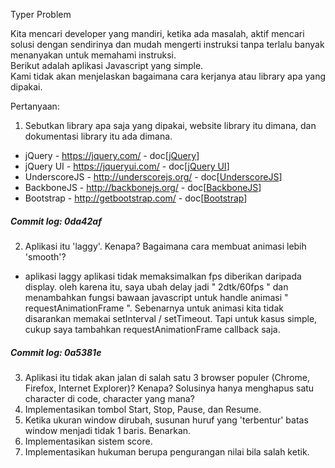 Typer Problem   

Kita mencari developer yang mandiri, ketika ada masalah, aktif mencari solusi dengan sendirinya dan mudah mengerti instruksi tanpa terlalu banyak menanyakan untuk memahami instruksi.     
Berikut adalah aplikasi Javascript yang simple.    
Kami tidak akan menjelaskan bagaimana cara kerjanya atau library apa yang dipakai.   

Pertanyaan:   
1. Sebutkan library apa saja yang dipakai, website library itu dimana, dan dokumentasi library itu ada dimana.    
  * jQuery - https://jquery.com/ - doc[[jQuery](http://api.jquery.com/)]
  * jQuery UI - https://jqueryui.com/ - doc[[jQuery UI](http://api.jqueryui.com/)]
  * UnderscoreJS - http://underscorejs.org/ - doc[[UnderscoreJS](http://underscorejs.org/)]
  * BackboneJS - http://backbonejs.org/ - doc[[BackboneJS](http://backbonejs.org/)]
  * Bootstrap - http://getbootstrap.com/ - doc[[Bootstrap](http://getbootstrap.com/getting-started/)]
  ##### Commit log: 0da42af
2. Aplikasi itu 'laggy'. Kenapa? Bagaimana cara membuat animasi lebih 'smooth'?    
  * aplikasi laggy aplikasi tidak memaksimalkan fps diberikan daripada display. oleh karena itu, saya ubah delay jadi " 2dtk/60fps " dan menambahkan fungsi bawaan javascript untuk handle animasi " requestAnimationFrame ". Sebenarnya untuk animasi kita tidak disarankan memakai setInterval / setTimeout. Tapi untuk kasus simple, cukup saya tambahkan requestAnimationFrame callback saja.
  ##### Commit log: 0a5381e
3. Aplikasi itu tidak akan jalan di salah satu 3 browser populer (Chrome, Firefox, Internet Explorer)? Kenapa? Solusinya hanya menghapus satu character di code, character yang mana?    
4. Implementasikan tombol Start, Stop, Pause, dan Resume.   
5. Ketika ukuran window dirubah, susunan huruf yang 'terbentur' batas window menjadi tidak 1 baris. Benarkan.    
6. Implementasikan sistem score.   
7. Implementasikan hukuman berupa pengurangan nilai bila salah ketik.
